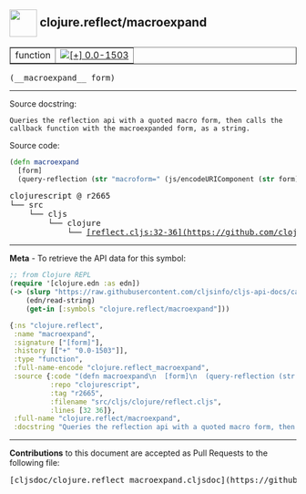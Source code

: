## <img width="48px" valign="middle" src="http://i.imgur.com/Hi20huC.png"> clojure.reflect/macroexpand

 <table border="1">
<tr>

<td>function</td>
<td><a href="https://github.com/cljsinfo/cljs-api-docs/tree/0.0-1503"><img valign="middle" alt="[+] 0.0-1503" src="https://img.shields.io/badge/+-0.0--1503-lightgrey.svg"></a> </td>
</tr>
</table>

 <samp>
(__macroexpand__ form)<br>
</samp>

---




Source docstring:

```
Queries the reflection api with a quoted macro form, then calls the
callback function with the macroexpanded form, as a string.
```

Source code:

```clj
(defn macroexpand
  [form]
  (query-reflection (str "macroform=" (js/encodeURIComponent (str form))) println))
```

 <pre>
clojurescript @ r2665
└── src
    └── cljs
        └── clojure
            └── <ins>[reflect.cljs:32-36](https://github.com/clojure/clojurescript/blob/r2665/src/cljs/clojure/reflect.cljs#L32-L36)</ins>
</pre>


---

__Meta__ - To retrieve the API data for this symbol:

```clj
;; from Clojure REPL
(require '[clojure.edn :as edn])
(-> (slurp "https://raw.githubusercontent.com/cljsinfo/cljs-api-docs/catalog/cljs-api.edn")
    (edn/read-string)
    (get-in [:symbols "clojure.reflect/macroexpand"]))
```

```clj
{:ns "clojure.reflect",
 :name "macroexpand",
 :signature ["[form]"],
 :history [["+" "0.0-1503"]],
 :type "function",
 :full-name-encode "clojure.reflect_macroexpand",
 :source {:code "(defn macroexpand\n  [form]\n  (query-reflection (str \"macroform=\" (js/encodeURIComponent (str form))) println))",
          :repo "clojurescript",
          :tag "r2665",
          :filename "src/cljs/clojure/reflect.cljs",
          :lines [32 36]},
 :full-name "clojure.reflect/macroexpand",
 :docstring "Queries the reflection api with a quoted macro form, then calls the\ncallback function with the macroexpanded form, as a string."}

```

---

__Contributions__ to this document are accepted as Pull Requests to the following file:

 <pre>
[cljsdoc/clojure.reflect_macroexpand.cljsdoc](https://github.com/cljsinfo/cljs-api-docs/blob/master/cljsdoc/clojure.reflect_macroexpand.cljsdoc)
</pre>

